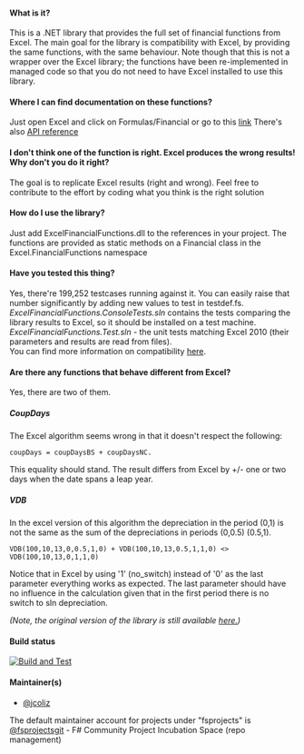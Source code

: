 #### What is it?
This is a .NET library that provides the full set of financial functions from Excel. The main goal for the library is compatibility with Excel, by providing the same functions, with the same behaviour. Note though that this is not a wrapper over the Excel library; the functions have been re-implemented in managed code so that you do not need to have Excel installed to use this library.


#### Where I can find documentation on these functions?
Just open Excel and click on Formulas/Financial or go to this [link](http://office.microsoft.com/client/helppreview.aspx?AssetID=HP100791841033&ns=EXCEL&lcid=1033&CTT=3&Origin=HP100623561033)
There's also [API reference](http://fsprojects.github.io/ExcelFinancialFunctions/reference/index.html)

#### I don't think one of the function is right. Excel produces the wrong results! Why don't you do it right?
The goal is to replicate Excel results (right and wrong).  Feel free to contribute to the effort by coding what you think is the right solution


#### How do I use the library?
Just add ExcelFinancialFunctions.dll to the references in your project. The functions are provided as static methods on a Financial class in the Excel.FinancialFunctions namespace


#### Have you tested this thing?
Yes, there're 199,252 testcases running against it. You can easily raise that number significantly by adding new values to test in testdef.fs.  
_ExcelFinancialFunctions.ConsoleTests.sln_ contains the tests comparing the library results to Excel, so it should be installed on a test machine.  
_ExcelFinancialFunctions.Test.sln_ - the unit tests matching Excel 2010 (their parameters and results are read from files).  
You can find more information on compatibility [here](http://fsprojects.github.io/ExcelFinancialFunctions/compatibility.html).

#### Are there any functions that behave different from Excel?
Yes, there are two of them.

##### CoupDays
The Excel algorithm seems wrong in that it doesn't respect the following:

    coupDays = coupDaysBS + coupDaysNC.

This equality should stand. The result differs from Excel by +/- one or two days when the date spans a leap year.


##### VDB
In the excel version of this algorithm the depreciation in the period (0,1) is not the same as 
the sum of the depreciations in periods (0,0.5) (0.5,1).
    
    VDB(100,10,13,0,0.5,1,0) + VDB(100,10,13,0.5,1,1,0) <> VDB(100,10,13,0,1,1,0)

Notice that in Excel by using '1' (no_switch) instead of '0' as the last parameter everything works as expected.  The last parameter should have no influence in the calculation given that in the first period there is no switch to sln depreciation.


_(Note, the original version of the library is still available [here.](http://code.msdn.microsoft.com/office/Excel-Financial-functions-6afc7d42))_

#### Build status

[![Build and Test](https://github.com/fsprojects/ExcelFinancialFunctions/actions/workflows/dotnet.yml/badge.svg)](https://github.com/fsprojects/ExcelFinancialFunctions/actions/workflows/dotnet.yml)

#### Maintainer(s)

- [@jcoliz](https://github.com/jcoliz)

The default maintainer account for projects under "fsprojects" is [@fsprojectsgit](https://github.com/fsprojectsgit) - F# Community Project Incubation Space (repo management)
